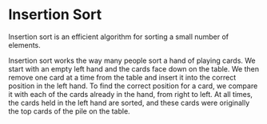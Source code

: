 # Insertion Sort

Insertion sort is an efficient algorithm for sorting a small number of elements.

Insertion sort works the way many people sort a hand of playing cards. We start with an empty left hand and the cards face down on the table. We then remove one card at a time from the table and insert it into the correct position in the left hand. To find the correct position for a card, we compare it with each of the cards already in the hand, from right to left. At all times, the cards held in the left hand are sorted, and these cards were originally the top cards of the pile on the table.
